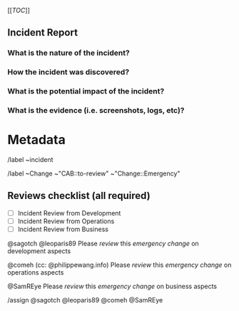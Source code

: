 [[_TOC_]]
## Incident Report

<!-- ### Checklist -->
<!-- Before filing an incident report, if there are any doubt, follow the checklist to ensure you are in fact dealing with an incident: !-->
<!--
 - [] 1. the situation impacts the live production environment
 - [] 2. the situation impacts the users access to mainnet chain services or assets
 - [] 3. the situation is severe or it carries a high risk; in that **any** of the following is true:
   -  [] it will/may lead to users being unable to view their assets 
   -  [] it will/may lead to users being unable to access their assets
   -  [] it will/may lead to downtime of the system
   -  [] it will/may lead to downtime to a feature of the system (which is not purely informational)
 - [] 4. the adverse impact is urgent; in that **all** of the following is true:
   - [] is ongoing or is imminent
   - [] no straightforward workaround is possible
   - [] solution cannot wait for the next planned release
-->
<!-- If you can tick boxes 1, 2, 3, and 4--you have uncovered an Incident; otherwise, it may not be, please consult management or you may file it anyway if unsure. !-->

### What is the nature of the incident?
<!-- Which parts of the system where affected ? -->


### How the incident was discovered?
<!-- Mention which alert was triggered where, but report wrong or missing alerts when it's the case -->
<!-- slack ? manual check ? user notification ? other -->


### What is the potential impact of the incident?
<!-- What is the user impact of the incident-->


### What is the evidence (i.e. screenshots, logs, etc)?
<!-- Surround logs exctacts with ``` multiline logs```-->



<!-- METADATA for project management, please leave the following lines and edit as needed -->
# Metadata
<!-- Severity : pick one the gitlab panel, right side of the window when viewing the incident (after creation) -->

/label ~incident  
<!-- Labels and default review status for gitlab Change management process, comment if no change was performed-->
/label ~Change ~"CAB::to-review" ~"Change::Emergency" 

## Reviews checklist (all required)
- [ ] Incident Review from Development 
- [ ] Incident Review from Operations 
- [ ] Incident Review from Business 
<!-- tick the corresponding checkbox [x], you may also add your @user handle at the end of the line -->

<!-- Trigger gitlab todo tasks --> 

@sagotch @leoparis89    Please *review* this _emergency change_ on development aspects

@comeh (cc: @philippewang.info) Please *review* this _emergency change_ on operations aspects

@SamREye                   Please *review* this _emergency change_ on business aspects

<!-- comment next line if writing a draft -->
/assign @sagotch @leoparis89 @comeh @SamREye 

<!-- Quick actions for last reviewer : -->
<!-- /unlabel ~"CAB::to-review" -->

<!-- METADATA - end -->

